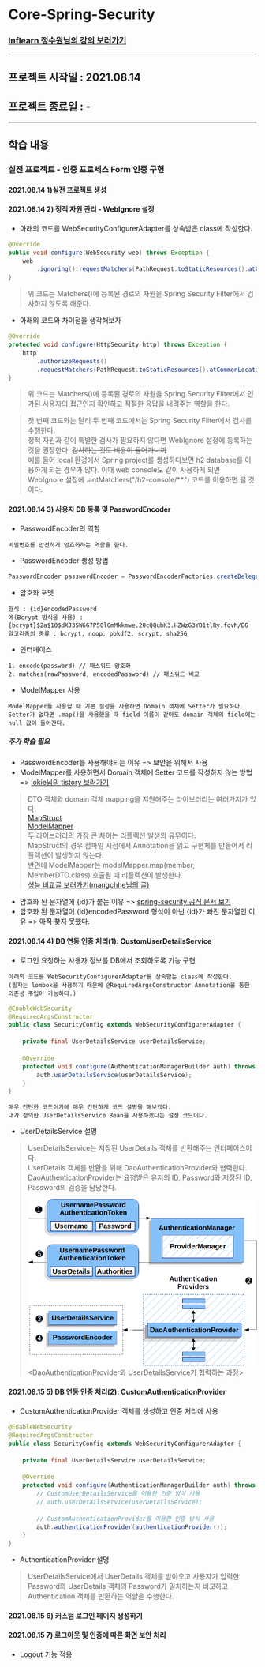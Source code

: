 # Core-Spring-Security
### [Inflearn 정수원님의 강의 보러가기](https://www.inflearn.com/course/%EC%BD%94%EC%96%B4-%EC%8A%A4%ED%94%84%EB%A7%81-%EC%8B%9C%ED%81%90%EB%A6%AC%ED%8B%B0/dashboard)
***
## 프로젝트 시작일 : 2021.08.14
## 프로젝트 종료일 : -
***
## 학습 내용
### 실전 프로젝트 - 인증 프로세스 Form 인증 구현
#### 2021.08.14 1)실전 프로젝트 생성

#### 2021.08.14 2) 정적 자원 관리 - WebIgnore 설정
- 아래의 코드를 WebSecurityConfigurerAdapter를 상속받은 class에 작성한다.
```java
@Override
public void configure(WebSecurity web) throws Exception {
    web
        .ignoring().requestMatchers(PathRequest.toStaticResources().atCommonLocations());
}
```
> 위 코드는 Matchers()에 등록된 경로의 자원을 Spring Security Filter에서 검사하지 않도록 해준다.
- 아래의 코드와 차이점을 생각해보자
```java
@Override
protected void configure(HttpSecurity http) throws Exception {
    http
        .authorizeRequests()
        .requestMatchers(PathRequest.toStaticResources().atCommonLocations()).permitAll();
}
```
> 위 코드는 Matchers()에 등록된 경로의 자원을 Spring Security Filter에서 인가된 사용자의 접근인지 확인하고 적절한 응답을 내려주는 역할을 한다.

> 첫 번째 코드와는 달리 두 번째 코드에서는 Spring Security Filter에서 검사를 수행한다.   
> 정적 자원과 같이 특별한 검사가 필요하지 않다면 WebIgnore 설정에 등록하는 것을 권장한다. ~~검사하는 것도 비용이 들어가니까~~   
> 예를 들어 local 환경에서 Spring project를 생성하다보면 h2 database를 이용하게 되는 경우가 많다. 이때 web console도 같이 사용하게 되면 WebIgnore 설정에 .antMatchers("/h2-console/**") 코드를 이용하면 될 것이다.

#### 2021.08.14 3) 사용자 DB 등록 및 PasswordEncoder
- PasswordEncoder의 역할
```text
비밀번호를 안전하게 암호화하는 역할을 한다.   
```
- PasswordEncoder 생성 방법
```java
PasswordEncoder passwordEncoder = PasswordEncoderFactories.createDelegatingPasswordEncoder()
```
- 암호화 포멧
```text
형식 : {id}encodedPassword
예(Bcrypt 방식을 사용) : {bcrypt}$2a$10$dXJ3SW6G7P50lGmMkkmwe.20cQQubK3.HZWzG3YB1tlRy.fqvM/BG
알고리즘의 종류 : bcrypt, noop, pbkdf2, scrypt, sha256
```
- 인터페이스
```text
1. encode(password) // 패스워드 암호화
2. matches(rawPassword, encodedPassword) // 패스워드 비교
```
- ModelMapper 사용
```text
ModelMapper를 사용할 때 기본 설정을 사용하면 Domain 객체에 Setter가 필요하다.
Setter가 없다면 .map()을 사용했을 때 field 이름이 같아도 domain 객체의 field에는 null 값이 들어간다.
```
##### 추가 학습 필요
- PasswordEncoder를 사용해야되는 이유 => 보안을 위해서 사용
- ModelMapper를 사용하면서 Domain 객체에 Setter 코드를 작성하지 않는 방법 => [lokie님의 tistory 보러가기](https://lokie.tistory.com/26)
> DTO 객체와 domain 객체 mapping을 지원해주는 라이브러리는 여러가지가 있다.   
> [MapStruct](https://mapstruct.org)   
> [ModelMapper](http://modelmapper.org/)   
> 두 라이브러리의 가장 큰 차이는 리플렉션 발생의 유무이다.   
> MapStruct의 경우 컴파일 시점에서 Annotation을 읽고 구현체를 만들어서 리플렉션이 발생하지 않는다.   
> 반면에 ModelMapper는 modelMapper.map(member, MemberDTO.class) 호출될 때 리플렉션이 발생한다.   
> [성능 비교글 보러가기(mangchhe님의 글)](https://mangchhe.github.io/spring/2021/01/25/ModelMapperAndMapStruct/)

- 암호화 된 문자열에 {id}가 붙는 이유 => 
[spring-security 공식 문서 보기](https://docs.spring.io/spring-security/site/docs/current/reference/html5/#authentication-password-storage)
- 암호화 된 문자열이 {id}encodedPassword 형식이 아닌 {id}가 빠진 문자열인 이유 => ~~아직 찾지 못했다.~~

#### 2021.08.14 4) DB 연동 인증 처리(1): CustomUserDetailsService
- 로그인 요청하는 사용자 정보를 DB에서 조회하도록 기능 구현
```text
아래의 코드를 WebSecurityConfigurerAdapter를 상속받는 class에 작성한다.
(필자는 lombok을 사용하기 때문에 @RequiredArgsConstructor Annotation을 통한 의존성 주입이 가능하다.)
```
```java
@EnableWebSecurity
@RequiredArgsConstructor
public class SecurityConfig extends WebSecurityConfigurerAdapter {

    private final UserDetailsService userDetailsService;

    @Override
    protected void configure(AuthenticationManagerBuilder auth) throws Exception {
        auth.userDetailsService(userDetailsService);
    }
}
```
```text
매우 간단한 코드이기에 매우 간단하게 코드 설명을 해보겠다.
내가 정의한 UserDetailsService Bean을 사용하겠다는 설정 코드이다.
```
- UserDetailsService 설명
> UserDetailsService는 저장된 UserDetails 객체를 반환해주는 인터페이스이다.   
> UserDetails 객체를 반환을 위해 DaoAuthenticationProvider와 협력한다.      
> DaoAuthenticationProvider는 요청받은 유저의 ID, Password와 저장된 ID, Password의 검증을 담당한다.   
> 
> ![DaoAuthenticationProvider와 UserDetailsService가 협력하는 과정](./image/daoauthenticationprovider.png)   
> <DaoAuthenticationProvider와 UserDetailsService가 협력하는 과정>

#### 2021.08.15 5) DB 연동 인증 처리(2): CustomAuthenticationProvider
- CustomAuthenticationProvider 객체를 생성하고 인증 처리에 사용
```java
@EnableWebSecurity
@RequiredArgsConstructor
public class SecurityConfig extends WebSecurityConfigurerAdapter {

    private final UserDetailsService userDetailsService;

    @Override
    protected void configure(AuthenticationManagerBuilder auth) throws Exception {
        // CustomUserDetailsService를 이용한 인증 방식 사용
        // auth.userDetailsService(userDetailsService);
        
        // CustomAuthenticationProvider를 이용한 인증 방식 사용
        auth.authenticationProvider(authenticationProvider());
    }
}
```
- AuthenticationProvider 설명
> UserDetailsService에서 UserDetails 객체를 받아오고 사용자가 입력한 Password와 UserDetails 객체의 Password가 일치하는지 비교하고 Authentication 객체를 반환하는 역할을 수행한다.

#### 2021.08.15 6) 커스텀 로그인 페이지 생성하기

#### 2021.08.15 7) 로그아웃 및 인증에 따른 화면 보안 처리
- Logout 기능 적용
